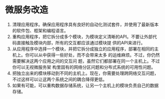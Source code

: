 # 微服务改造

1. 清理应用程序。确保应用程序具有良好的自动化测试套件，并使用了最新版本的软件包、框架和编程语言。
2. 重构应用程序，把它拆分成多个模块，为模块定义清晰的API。不要让外部代码直接触及模块内部，所有的交互都应该通过模块提 供的API来进行。
3. 从应用程序中选择一个模块，并把它拆分成独立的应用程序，部署在相同的主机上。你可以从中获得一些好处，而不会带来太多 的运维麻烦。不过，你仍然需要解决这两个应用之间的交互问 题，虽然它们都部署在同一个主机上。不过你可以无视微服务架 构里固有的网络分区问题和分布式系统的可用性问题。
4. 把独立出来的模块移动到不同的主机上。现在，你需要处理跨网络交互问题，不过这样可以让这两个系统之间的耦合降得更低。
5. 如果有可能，可以重构数据存储系统，让另一个主机上的模块负责自己的数据存储。
